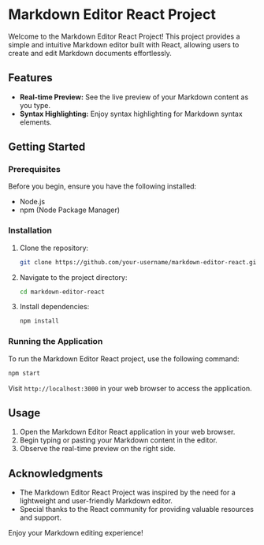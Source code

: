 # Markdown Editor React Project

Welcome to the Markdown Editor React Project! This project provides a simple and intuitive Markdown editor built with React, allowing users to create and edit Markdown documents effortlessly.

## Features

- **Real-time Preview:** See the live preview of your Markdown content as you type.
- **Syntax Highlighting:** Enjoy syntax highlighting for Markdown syntax elements.

## Getting Started

### Prerequisites

Before you begin, ensure you have the following installed:

- Node.js
- npm (Node Package Manager)

### Installation

1. Clone the repository:

   ```bash
   git clone https://github.com/your-username/markdown-editor-react.git
   ```

2. Navigate to the project directory:

   ```bash
   cd markdown-editor-react
   ```

3. Install dependencies:

   ```bash
   npm install
   ```

### Running the Application

To run the Markdown Editor React project, use the following command:

```bash
npm start
```

Visit `http://localhost:3000` in your web browser to access the application.

## Usage

1. Open the Markdown Editor React application in your web browser.
2. Begin typing or pasting your Markdown content in the editor.
3. Observe the real-time preview on the right side.

## Acknowledgments

- The Markdown Editor React Project was inspired by the need for a lightweight and user-friendly Markdown editor.
- Special thanks to the React community for providing valuable resources and support.

Enjoy your Markdown editing experience!